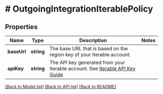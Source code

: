 # # OutgoingIntegrationIterablePolicy

## Properties

Name | Type | Description | Notes
------------ | ------------- | ------------- | -------------
**baseUrl** | **string** | The base URL that is based on the region key of your Iterable account. | 
**apiKey** | **string** | The API key generated from your Iterable account. See [Iterable API Key Guide](https://support.iterable.com/hc/en-us/articles/360043464871-API-Keys-) | 

[[Back to Model list]](../../README.md#documentation-for-models) [[Back to API list]](../../README.md#documentation-for-api-endpoints) [[Back to README]](../../README.md)


